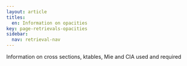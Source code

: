 ```yaml
---
layout: article
titles:
  en: Information on opacities
key: page-retrievals-opacities
sidebar:
  nav: retrieval-nav
---
```


Information on cross sections, ktables, Mie and CIA used and required
